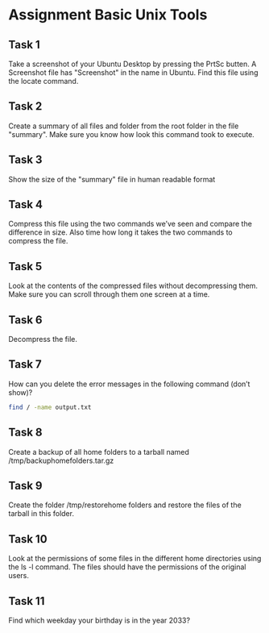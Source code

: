 # Assignment Basic Unix Tools

## Task 1
Take a screenshot of your Ubuntu Desktop by pressing the PrtSc butten. A Screenshot file has "Screenshot" in the name in Ubuntu. Find this file using the locate command. 

## Task 2
Create a summary of all files and folder from the root folder in the file "summary". Make sure you know how look this command took to execute. 

## Task 3
Show the size of the "summary" file in human readable format 

## Task 4
Compress this file using the two commands we’ve seen and compare the difference in size. Also time how long it takes the two commands to compress the file. 

## Task 5
Look at the contents of the compressed files without decompressing them. Make sure you can scroll through them one screen at a time. 

## Task 6
Decompress the file.

## Task 7
How can you delete the error messages in the following command (don’t show)?
```bash
find / -name output.txt
```

## Task 8
Create a backup of all home folders to a tarball named /tmp/backuphomefolders.tar.gz

## Task 9
Create the folder /tmp/restorehome folders and restore the files of the tarball in this folder. 

## Task 10
Look at the permissions of some files in the different home directories using the ls -l command. The files should have the permissions of the original users. 

## Task 11
Find which weekday your birthday is in the year 2033?